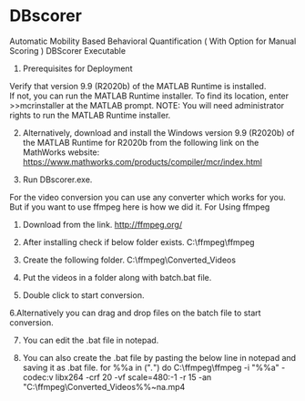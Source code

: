 # DBscorer
Automatic Mobility Based Behavioral Quantification ( With Option for Manual Scoring )
DBScorer Executable

1. Prerequisites for Deployment 

Verify that version 9.9 (R2020b) of the MATLAB Runtime is installed.   
If not, you can run the MATLAB Runtime installer.
To find its location, enter
	>>mcrinstaller
at the MATLAB prompt.
NOTE: You will need administrator rights to run the MATLAB Runtime installer. 

2. Alternatively, download and install the Windows version 9.9 (R2020b) of the MATLAB Runtime for R2020b 
from the following link on the MathWorks website:
	https://www.mathworks.com/products/compiler/mcr/index.html

3. Run DBscorer.exe.

For the video conversion you can use any converter which works for you. But if you want to use ffmpeg here is how we did it.
For Using ffmpeg

1. Download from the link.
	http://ffmpeg.org/

2. After installing check if below folder exists.
	C:\ffmpeg\ffmpeg

3. Create the following folder.
	C:\ffmpeg\Converted_Videos

4. Put the videos in a folder along with batch.bat file.

5. Double click to start conversion.

6.Alternatively you can drag and drop files on the batch file to start conversion.

7. You can edit the .bat file in notepad.

8. You can also create the .bat file by pasting the below line in notepad and saving it as .bat file.
	for %%a in ("*.*") do C:\ffmpeg\ffmpeg -i "%%a" -codec:v libx264 -crf 20 -vf scale=480:-1 -r 15 -an "C:\ffmpeg\Converted_Videos\%%~na.mp4
